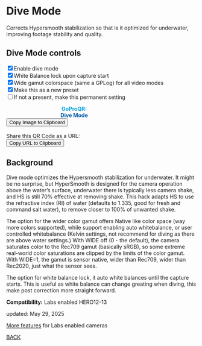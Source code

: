 # Dive Mode

<script src="../../jquery.min.js"></script>
<script src="../../qrcode_canvas.js"></script>
<script src="../../html2canvas.min.js"></script>
<style>
        #qrcode{
            width: 100%;
        }
        div{
            width: 100%;
            display: inline-block;
        }
</style>

Corrects Hypersmooth stabilization so that is it optimized for underwater, improving footage stability and quality. 

## Dive Mode controls
 
<input type="checkbox" id="divemd" name="divemd" checked><label for="divemd">Enable dive mode</label><br>
<input type="checkbox" id="wblock" name="wblock" checked><label for="wblock">White Balance lock upon capture start</label><br>
<input type="checkbox" id="wgamut" name="wgamut" checked><label for="wgamut">Wide gamut colorspace (same a GPLog) for all video modes</label><br>
<input type="checkbox" id="preset" name="preset" checked><label for="preset">Make this as a new preset</label><br>
<input type="checkbox" id="permanent" name="permanent"><label for="permanent">If not a present, make this permanent setting</label><br>

<div id="qrcode_txt" style="width: 360px">
 <center>
  <canvas id="qr-canvas" width="360" height="360" style="image-rendering: pixelated;"></canvas>
  <b><font color="#009FDF">GoProQR:</font></b> <em id="qrtext"></em><br>
  <b><font color="#005CAC">Dive Mode</font></b>
 </center>
</div>
<button id="copyImg">Copy Image to Clipboard</button>
<br>
<br>
Share this QR Code as a URL: <small id="urltext"></small><br>
<button id="copyBtn">Copy URL to Clipboard</button>

        
## Background
Dive mode optimizes the Hypersmooth stabilization for underwater. It might be no surprise, but HyperSmooth is designed for the camera operation above the water’s surface, 
underwater there is typically less camera shake, and HS is still 70% effective at removing shake. This hack adapts HS to use the refractive index (RI) of water 
(defaults to 1.335, good for fresh and command salt water), to remove closer to 100% of unwanted shake.<br>

The option for the wider color gamut offers Native like color space (way more colors supported), while support enabling auto whitebalance, or user controlled whitebalance (Kelvin settings, not recommend for diving as there are above water settings.) 
With WIDE off (0 - the default), the camera saturates color to the Rec709 gamut (basically sRGB), so some extreme real-world color saturations are clipped by the limits of the color gamut. With WIDE=1, the gamut 
is sensor native, wider than Rec709, wider than Rec2020, just what the sensor sees.<br>

The option for white balance lock, it auto white balances until the capture starts. This is useful as white balance can change greating when diving, this make post correction more straight forward.<br>

**Compatibility:** Labs enabled HERO12-13
        
updated: May 29, 2025

[More features](..) for Labs enabled cameras

[BACK](..)

<script>
var once = true;
var qrcode;
var cmd = "oC15dTmNLeA";
var clipcopy = "";
var lasttimecmd = "";
var changed = true;

function dcmd(cmd, id) {
    var x;
	if(document.getElementById(id) !== null)
	{
		x = document.getElementById(id).checked;
		if( x === true)
			cmd = cmd + document.getElementById(id).value;
	}
	else
	{
	    var i;
		for (i = 1; i < 15; i++) { 
			var newid = id+i;
			if(document.getElementById(newid) !== null)
			{
				x = document.getElementById(newid).checked;
				if( x === true)
					cmd = cmd + document.getElementById(newid).value;
			}
		}
	}
	return cmd;
}

let qrCanvas, qrCtx;

function makeQR() {
  qrCanvas = document.getElementById("qr-canvas");
  qrCtx = qrCanvas.getContext("2d");
}

function renderQRToCanvas(data) {
  const qr = qrcode(0, 'M');  // Type number auto
  qr.addData(data);
  qr.make();

  const count = qr.getModuleCount();
  const size = qrCanvas.width;
  const tileSize = Math.floor(size / (count+2));
  
  qrCtx.clearRect(0, 0, size, size);
  for (let row = 0; row < count; row++) {
    for (let col = 0; col < count; col++) {
      qrCtx.fillStyle = qr.isDark(row, col) ? "#000" : "#fff";
      qrCtx.fillRect((col+1) * tileSize, (row+1) * tileSize, tileSize, tileSize);
    }
  }
}

function checkTime(i) {
    if (i < 10) {i = "0" + i;}  // add zero in front of numbers < 10
    return i;
}

function timeLoop()
{
  if(document.getElementById("preset") !== null)
  {
	if(document.getElementById("preset").checked === true)
	{
		if(document.getElementById("wblock").checked === true)
		{
			if(document.getElementById("wgamut").checked === true)
			{
				cmd = "mV$PRES=\"14,DIVE WBLK WIDE\"r5e1!NfW";
			}
			else
			{
				cmd = "mV$PRES=\"14,DIVE WBLK\"r5e1!NfW";
			}
		}
		else
		{
			if(document.getElementById("wgamut").checked === true)
			{
				cmd = "mV$PRES=\"14,DIVE WIDE\"r5e1!NfW";
			}
			else
			{
				cmd = "mV$PRES=\"14,DIVE\"r5e1!NfW";
			}
		}
	}
	else
	{ 
  	  if(document.getElementById("permanent").checked === true)
	  {
		if(document.getElementById("wblock").checked === true)
		{
			if(document.getElementById("wgamut").checked === true)
			{
				cmd = "mV*DIVE=1*WBLK=1*WIDE=1";
			}
			else
			{
				cmd = "mV*DIVE=1*WBLK=1";
			}
		}
		else
		{
			if(document.getElementById("wgamut").checked === true)
			{
				cmd = "mV*DIVE=1*WIDE=1";
			}
			else
			{
				cmd = "mV*DIVE=1";
			}
		}
	  }
	  else
	  {
		if(document.getElementById("wblock").checked === true)
		{
			if(document.getElementById("wgamut").checked === true)
			{
				cmd = "mV$DIVE=1$WBLK=1$WIDE=1";
			}
			else
			{
				cmd = "mV$DIVE=1$WBLK=1";
			}
		}
		else
		{
			if(document.getElementById("wgamut").checked === true)
			{
				cmd = "mV$DIVE=1$WIDE=1";
			}
			else
			{
				cmd = "mV$DIVE=1";
			}
		}
	  }
	}
    if(document.getElementById("divemd").checked === false)
	{ 
		if(document.getElementById("permanent").checked === true)
		{
			cmd = "*DIVE=0*WBLK=0*WIDE=0";
		}
		else
		{
			cmd = "$DIVE=0$WBLK=0$WIDE=0";
		}
	}
  }
  
  
  renderQRToCanvas(cmd);
  
  if(cmd != lasttimecmd)
  {
	changed = true;
	lasttimecmd = cmd;
  }
	
  if(changed === true)
  {
	document.getElementById("qrtext").innerHTML = cmd;
	clipcopy = "https://gopro.github.io/labs/control/set/?cmd=" + cmd + "&title=Dive%20Mode";
	document.getElementById("urltext").innerHTML = clipcopy;
	changed = false;
  }
	
  var t = setTimeout(timeLoop, 100);
}

function myReloadFunction() {
  location.reload();
}


async function copyImageToClipboard() {
    html2canvas(document.querySelector("#qrcode_txt")).then(canvas => canvas.toBlob(blob => navigator.clipboard.write([new ClipboardItem({'image/png': blob})])));
}
async function copyTextToClipboard(text) {
	try {
		await navigator.clipboard.writeText(text);
	} catch(err) {
		alert('Error in copying text: ', err);
	}
}

function setupButtons() {	
    document.getElementById("copyBtn").onclick = function() { 
        copyTextToClipboard(clipcopy);
	};
    document.getElementById("copyImg").onclick = function() { 
        copyImageToClipboard();
	};
}

makeQR();
setupButtons();
timeLoop();


</script>
